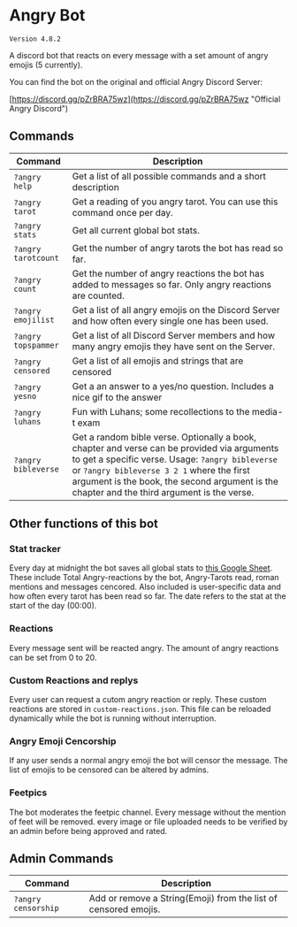 # Angry Bot

`Version 4.8.2`

A discord bot that reacts on every message with a set amount of angry emojis (5 currently).

You can find the bot on the original and official Angry Discord Server:

[https://discord.gg/pZrBRA75wz](https://discord.gg/pZrBRA75wz "Official Angry Discord")

## Commands

Command | Description
--- | ---
`?angry help`| Get a list of all possible commands and a short description
`?angry tarot`| Get a reading of you angry tarot. You can use this command once per day.
`?angry stats`| Get all current global bot stats.
`?angry tarotcount`| Get the number of angry tarots the bot has read so far.
`?angry count `| Get the number of angry reactions the bot has added to messages so far. Only angry reactions are counted.
`?angry emojilist`| Get a list of all angry emojis on the Discord Server and how often every single one has been used.
`?angry topspammer`| Get a list of all Discord Server members and how many angry emojis they have sent on the Server.
`?angry censored`| Get a list of all emojis and strings that are censored
`?angry yesno`| Get a an answer to a yes/no question. Includes a nice gif to the answer
`?angry luhans`| Fun with Luhans; some recollections to the media-t exam
`?angry bibleverse`| Get a random bible verse. Optionally a book, chapter and verse can be provided via arguments to get a specific verse. Usage: `?angry bibleverse` or `?angry bibleverse 3 2 1` where the first argument is the book, the second argument is the chapter and the third argument is the verse.

## Other functions of this bot

### Stat tracker
Every day at midnight the bot saves all global stats to [this Google Sheet](https://docs.google.com/spreadsheets/d/e/2PACX-1vS-jr33D0n-QClwWn9TmhY51st3vJufZDZZyaNCZ1bmcVEEDCkG924exDYddWAn5ETf7Yi2LnqhlJEJ/pubhtml?gid=490395045&single=true "Angry-Bot-Stats"). These include Total Angry-reactions by the bot, Angry-Tarots read, roman mentions and messages cencored. Also included is user-specific data and how often every tarot has been read so far. The date refers to the stat at the start of the day (00:00).

### Reactions
Every message sent will be reacted angry. The amount of angry reactions can be set from 0 to 20.

### Custom Reactions and replys
Every user can request a cutom angry reaction or reply. These custom reactions are stored in `custom-reactions.json`. This file can be reloaded dynamically while the bot is running without interruption. 

### Angry Emoji Cencorship
If any user sends a normal angry emoji the bot will censor the message. The list of emojis to be censored can be altered by admins.

### Feetpics
The bot moderates the feetpic channel. Every message without the mention of feet will be removed. every image or file uploaded needs to be verified by an admin before being approved and rated.

## Admin Commands
Command | Description
--- | ---
`?angry censorship`| Add or remove a String(Emoji) from the list of censored emojis.